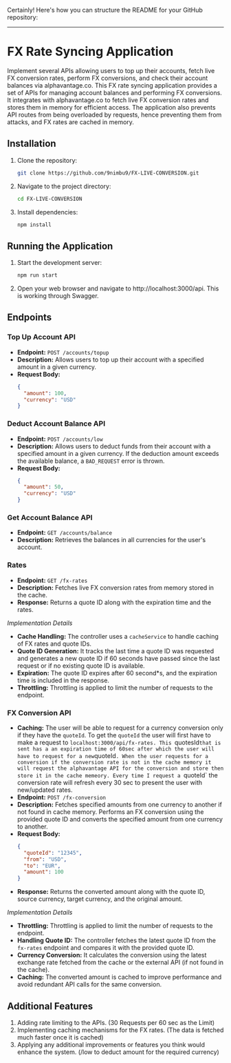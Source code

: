 Certainly! Here's how you can structure the README for your GitHub repository:

---

# FX Rate Syncing Application

Implement several APIs allowing users to top up their accounts, fetch live FX conversion rates, perform FX conversions, and check their account balances via alphavantage.co. This FX rate syncing application provides a set of APIs for managing account balances and performing FX conversions. It integrates with alphavantage.co to fetch live FX conversion rates and stores them in memory for efficient access. The application also prevents API routes from being overloaded by requests, hence preventing them from attacks, and FX rates are cached in memory.


## Installation

1. Clone the repository:

   ```bash
   git clone https://github.com/9nimbu9/FX-LIVE-CONVERSION.git
   ```

2. Navigate to the project directory:

   ```bash
   cd FX-LIVE-CONVERSION
   ```

3. Install dependencies:

   ```bash
   npm install
   ```
   

## Running the Application

1. Start the development server:

   ```bash
   npm run start
   ```

2. Open your web browser and navigate to http://localhost:3000/api. This is working through Swagger.



## Endpoints

### Top Up Account API

- **Endpoint:** `POST /accounts/topup`
- **Description:** Allows users to top up their account with a specified amount in a given currency.
- **Request Body:**
  ```json
  {
    "amount": 100,
    "currency": "USD"
  }
  ```


### Deduct Account Balance API

- **Endpoint:** `POST /accounts/low`
- **Description:** Allows users to deduct funds from their account with a specified amount in a given currency. If the deduction amount exceeds the available balance, a `BAD_REQUEST` error is thrown.
- **Request Body:**
  ```json
  {
    "amount": 50,
    "currency": "USD"
  }
  ```


### Get Account Balance API

- **Endpoint:** `GET /accounts/balance`
- **Description:** Retrieves the balances in all currencies for the user's account.



### Rates
- **Endpoint:** `GET /fx-rates`
- **Description:** Fetches live FX conversion rates from memory stored in the cache.
- **Response:** Returns a quote ID along with the expiration time and the rates.

*Implementation Details*

- **Cache Handling:** The controller uses a `cacheService` to handle caching of FX rates and quote IDs.
- **Quote ID Generation:** It tracks the last time a quote ID was requested and generates a new quote ID if 60 seconds have passed since the last request or if no existing quote ID is available.
- **Expiration:** The quote ID expires after 60 second*s, and the expiration time is included in the response.
- **Throttling:** Throttling is applied to limit the number of requests to the endpoint.



### FX Conversion API
- **Caching:** The user will be able to request for a currency conversion only if they have the `quoteId`. To get the `quoteId` the user will first have to make a request to `localhost:3000/api/fx-rates. This `quotesId` that is sent has a an expiration time of 60sec after which the user will have to request for a new `quoteId`. When the user requests for a conversion if the conversion rate is not in the cache memory it will request the alphavantage API for the conversion and store then store it in the cache memeory. Every time I request a `quoteId` the conversion rate will refresh every 30 sec to present the user with new/updated rates.
- **Endpoint:** `POST /fx-conversion`
- **Description:** Fetches specified amounts from one currency to another if not found in cache memory. Performs an FX conversion using the provided quote ID and converts the specified amount from one currency to another.
- **Request Body:** 
  ```json
  {
    "quoteId": "12345",
    "from": "USD",
    "to": "EUR",
    "amount": 100
  }
  ```
- **Response:** Returns the converted amount along with the quote ID, source currency, target currency, and the original amount.

*Implementation Details*

- **Throttling:** Throttling is applied to limit the number of requests to the endpoint.
- **Handling Quote ID:** The controller fetches the latest quote ID from the `fx-rates` endpoint and compares it with the provided quote ID.
- **Currency Conversion:** It calculates the conversion using the latest exchange rate fetched from the cache or the external API (if not found in the cache).
- **Caching:** The converted amount is cached to improve performance and avoid redundant API calls for the same conversion.



## Additional Features
1. Adding rate limiting to the APIs. (30 Requests per 60 sec as the Limit)
2. Implementing caching mechanisms for the FX rates. (The data is fetched much faster once it is cached)
3. Applying any additional improvements or features you think would enhance
the system. (/low to deduct amount for the required currency)
